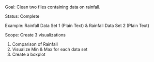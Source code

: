 Goal: Clean two files containing data on rainfall.

Status: Complete

Example: Rainfall Data Set 1 (Plain Text) & Rainfall Data Set 2 (Plain Text)

Scope: Create 3 visualizations 
1) Comparison of Rainfall 
2) Visualize Min & Max for each data set 
3) Create a boxplot 
